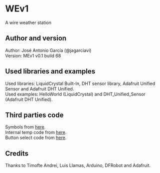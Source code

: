 # WEv1
A wire weather station

## Author and version
Author: José Antonio García (@jagarciavi) <br>Version: MEv1 v0.1 build 68

## Used libraries and examples
Used libraries: LiquidCrystal Built-In, DHT sensor library, Adafruit Unified Sensor and Adafruit DHT Unified. <br>Used examples: HelloWorld (LiquidCrystal) and DHT_Unified_Sensor (Adafruit DHT Unified).

## Third parties code
Symbols from [here](http://www.instructables.com/id/Clock-with-termometer-using-Arduino-i2c-16x2-lcd-D/). <br>Internal temp code from [here](http://www.luisllamas.es/2015/09/usar-el-sensor-de-temperatura-interno-de-arduino/). <br>Button select code from [here](http://www.dfrobot.com/wiki/index.php?title=Arduino_LCD_KeyPad_Shield_(SKU:_DFR0009)#Example_use_of_LiquidCrystal_library).

## Credits
Thanks to Timofte Andrei, Luis Llamas, Arduino, DFRobot and Adafruit.
